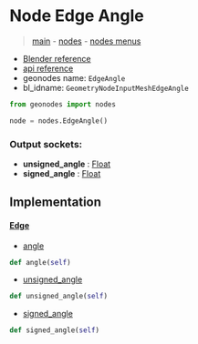 # Node Edge Angle

> [main](../structure.md) - [nodes](nodes.md) - [nodes menus](nodes_menus.md)

- [Blender reference](https://docs.blender.org/manual/en/latest/modeling/geometry_nodes/mesh/edge_angle.html)
- [api reference](https://docs.blender.org/api/current/bpy.types.GeometryNodeInputMeshEdgeAngle.html)
- geonodes name: `EdgeAngle`
- bl_idname: `GeometryNodeInputMeshEdgeAngle`

```python
from geonodes import nodes

node = nodes.EdgeAngle()
```

### Output sockets:

- **unsigned_angle** : [Float](Float.md)
- **signed_angle** : [Float](Float.md)

## Implementation

#### [Edge](Edge.md)

 - [angle](Edge.md#angle-property)
  ```python
  def angle(self)
  ```

 - [unsigned_angle](Edge.md#unsigned_angle-property)
  ```python
  def unsigned_angle(self)
  ```

 - [signed_angle](Edge.md#signed_angle-property)
  ```python
  def signed_angle(self)
  ```

